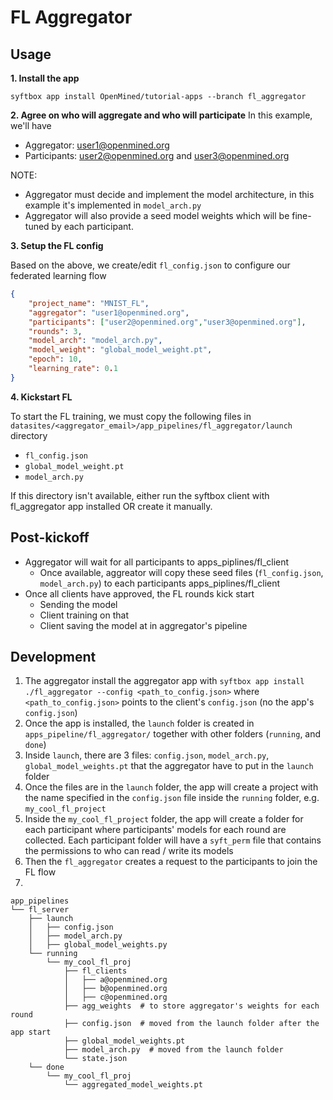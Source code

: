 # FL Aggregator

## Usage
**1. Install the app**
```
syftbox app install OpenMined/tutorial-apps --branch fl_aggregator
```

**2. Agree on who will aggregate and who will participate**
In this example, we'll have
- Aggregator: user1@openmined.org
- Participants: user2@openmined.org and user3@openmined.org

NOTE:
- Aggregator must decide and implement the model architecture, in this example it's implemented in `model_arch.py`
- Aggregator will also provide a seed model weights which will be fine-tuned by each participant.

**3. Setup the FL config**

Based on the above, we create/edit `fl_config.json` to configure our federated learning flow

```json
{
    "project_name": "MNIST_FL",
    "aggregator": "user1@openmined.org",
    "participants": ["user2@openmined.org","user3@openmined.org"],
    "rounds": 3,
    "model_arch": "model_arch.py",
    "model_weight": "global_model_weight.pt",
    "epoch": 10,
    "learning_rate": 0.1
}
```

**4. Kickstart FL**

To start the FL training, we must copy the following files in `datasites/<aggregator_email>/app_pipelines/fl_aggregator/launch` directory
- `fl_config.json`
- `global_model_weight.pt`
- `model_arch.py`

If this directory isn't available, either run the syftbox client with fl_aggregator app installed OR create it manually.


## Post-kickoff

- Aggregator will wait for all participants to apps_piplines/fl_client
  - Once available, aggreator will copy these seed files (`fl_config.json`, `model_arch.py`) to each participants apps_piplines/fl_client
- Once all clients have approved, the FL rounds kick start
  - Sending the model
  - Client training on that
  - Client saving the model at in aggregator's pipeline

## Development

1. The aggregator install the aggregator app with `syftbox app install ./fl_aggregator --config <path_to_config.json>` where `<path_to_config.json>` points to the client's `config.json` (no the app's `config.json`)
2. Once the app is installed, the `launch` folder is created in `apps_pipeline/fl_aggregator/` together with other folders (`running`, and `done`)
3. Inside `launch`, there are 3 files: `config.json`, `model_arch.py`, `global_model_weights.pt` that the aggregator have to put in the `launch` folder
4. Once the files are in the `launch` folder, the app will create a project with the name specified in the `config.json` file inside the `running` folder, e.g. `my_cool_fl_project`
5. Inside the `my_cool_fl_project` folder, the app will create a folder for each participant where participants' models for each round are collected. Each participant folder will have a `syft_perm` file that contains the permissions to who can read / write its models
5. Then the `fl_aggregator` creates a request to the participants to join the FL flow
6. 

```
app_pipelines
└── fl_server
    ├── launch
    │   ├── config.json
    │   ├── model_arch.py
    │   ├── global_model_weights.py
    └── running
        └── my_cool_fl_proj
            ├── fl_clients 
            │   ├── a@openmined.org
            │   ├── b@openmined.org
            │   ├── c@openmined.org
            ├── agg_weights  # to store aggregator's weights for each round
            ├── config.json  # moved from the launch folder after the app start
            ├── global_model_weights.pt
            ├── model_arch.py  # moved from the launch folder
            └── state.json
    └── done
        └── my_cool_fl_proj
            └── aggregated_model_weights.pt
```
